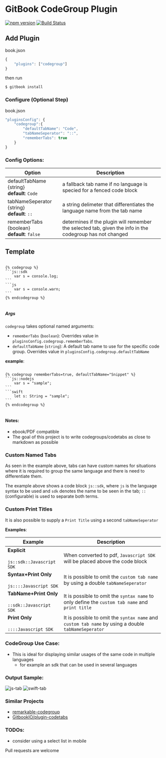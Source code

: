 GitBook CodeGroup Plugin
==============

[![npm version](https://badge.fury.io/js/gitbook-plugin-codegroup.svg)](https://badge.fury.io/js/gitbook-plugin-codegroup)
[![Build Status](https://travis-ci.org/lwhiteley/gitbook-plugin-codegroup.svg?branch=master)](https://travis-ci.org/lwhiteley/gitbook-plugin-codegroup)

## Add Plugin

book.json
```js
{
    "plugins": ["codegroup"]
}
```

then run
```bash
$ gitbook install
```

### Configure (Optional Step)

book.json
```js
"pluginsConfig": {
    "codegroup":{
        "defaultTabName": "Code",
        "tabNameSeperator": "::",
        "rememberTabs": true
    }
}
```

### Config Options:
| Option | Description |
| ------------- | ------------- |
| defaultTabName {string} <br> **default**: `Code` | a fallback tab name if no language is specied for a fenced code block  |
| tabNameSeperator {string}  <br> **default**: `::` | a string delimeter that differentiates the language name from the tab name  |
| rememberTabs {boolean}  <br> **default**: `false` |determines if the plugin will remember the selected tab, given the info in the codegroup has not changed  |

## Template

<pre>
<code>
{% codegroup %}
```js::sdk
    var s = console.log;
```
```js
    var s = console.warn;
```
{% endcodegroup %}
</code>
</pre>

##### Args

`codegroup` takes optional named arguments: 

- `rememberTabs` (`boolean`): Overrides value in `pluginsConfig.codegroup.rememberTabs`.
- `defaultTabName` (`string`): A default tab name to use for the specific code group. Overrides value in `pluginsConfig.codegroup.defaultTabName`

**example**:
<pre>
<code>
{% codegroup rememberTabs=true, defaultTabName="Snippet" %}
```js::nodejs
    var s = "sample";
```
```swift
    let s: String = "sample";
```
{% endcodegroup %}
</code>
</pre>


#### Notes:
- ebook/PDF compatible
- The goal of this project is to write codegroups/codetabs as close to markdown as possible

### Custom Named Tabs

As seen in the example above, tabs can have custom names for situations where it is required to group the same language and there is need to differentiate them.

The example above shows a code block `js::sdk`, where `js` is the language syntax to be used and `sdk` denotes the name to be seen in the tab; `::` (configurable) is used to separate both terms.

### Custom Print Titles

It is also possible to supply a `Print Title` using a second `tabNameSeperator`

**Examples**:

| Example | Description |
| ------------- | ------------- |
| **Explicit** <br/><br/> `js::sdk::Javascript SDK`| When converted to pdf, `Javascript SDK` will be placed above the code block |
| **Syntax+Print Only** <br/><br/>`js::::Javascript SDK`| It is possible to omit the `custom tab name` by using a double `tabNameSeperator` |
| **TabName+Print Only** <br/><br/>`::sdk::Javascript SDK`| It is possible to omit the `syntax name` to only define the `custom tab name` and `print title` |
| **Print Only** <br/><br/>`::::Javascript SDK` |It is possible to omit the `syntax name` and `custom tab name` by using a double `tabNameSeperator` |

### CodeGroup Use Case:
- This is ideal for displaying similar usages of the same code in multiple languages
    - for example an sdk that can be used in several languages

### Output Sample:
![js-tab](https://i.imgur.com/UhTS6j9.png)
![swift-tab](https://i.imgur.com/E08d0oV.png)

### Similar Projects
- [remarkable-codegroup](https://github.com/lwhiteley/remarkable-codegroup)
- [GitbookIO/plugin-codetabs](https://github.com/GitbookIO/plugin-codetabs)

### TODOs:
- consider using a select list in mobile

Pull requests are welcome




